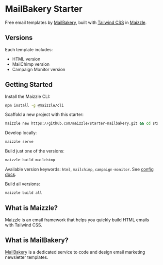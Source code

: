 # MailBakery Starter

Free email templates by [MailBakery](https://mailbakery.com/template-store/free-html-email-templates/), built with [Tailwind CSS](https://tailwindcss.com) in [Maizzle](https://maizzle.com).

## Versions

Each template includes:

- HTML version
- MailChimp version
- Campaign Monitor version

## Getting Started

Install the Maizzle CLI:

```sh
npm install -g @maizzle/cli
```

Scaffold a new project with this starter:

```sh
maizzle new https://github.com/maizzle/starter-mailbakery.git && cd starter-mailbakery
```

Develop locally:

```sh
maizzle serve
```

Build just one of the versions:

```sh
maizzle build mailchimp
```

Available version keywords: `html`, `mailchimp`, `campaign-monitor`. See [config docs](https://maizzle.com/docs/environments/).

Build all versions:

```sh
maizzle build all
```

## What is Maizzle?

Maizzle is an email framework that helps you quickly build HTML emails with Tailwind CSS.

## What is MailBakery?

[MailBakery](https://mailbakery.com) is a dedicated service to code and design email marketing newsletter templates.
